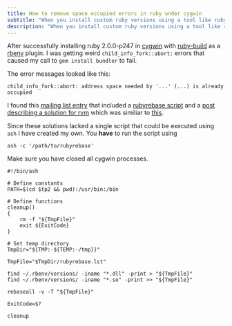 ```yaml
---
title: How to remove space occupied errors in ruby under cygwin
subtitle: "When you install custom ruby versions using a tool like ruby-build you might run into address space occupied problems."
description: "When you install custom ruby versions using a tool like ruby-build you might run into address space occupied problems."
---
```


After successfully installing ruby 2.0.0-p247 in [cygwin](http://cygwin.com/) with [ruby-build](https://github.com/sstephenson/ruby-build) as a [rbenv](https://github.com/sstephenson/rbenv) plugin. I was getting weird `child_info_fork::abort:` errors that caused my call to `gem install bundler` to fail.

The error messages looked like this:

	child_info_fork::abort: address space needed by '...' (...) is already occupied

I found this [mailing list entry](http://www.cygwin.com/ml/cygwin/2012-02/msg00701.html) that included a [rubyrebase script](http://www.cygwin.com/ml/cygwin/2012-02/txt00030.txt) and a [post describing a solution for rvm](http://gsjhywel.swan.ac.uk/?p=12) which was similiar to [this](http://ficial.wordpress.com/2011/07/06/cygwin-and-rails-unable-to-remap-to-same-address-as-parent-died-waiting-for-dll-loading-errno-11/).

Since these solutions lacked a single script that could be executed using `ash` I have created my own. You **have** to run the script using

	ash -c '/path/to/rubyrebase'

Make sure you have closed all cygwin processes.

	#!/bin/ash

    # Define constants
    PATH=$(cd $tp2 && pwd):/usr/bin:/bin
    
    # Define functions
    cleanup()
    {
        rm -f "${TmpFile}"
        exit ${ExitCode}
    }
    
    # Set temp directory
    TmpDir="${TMP:-${TEMP:-/tmp}}"
    
    TmpFile="$TmpDir/rubyrebase.lst"
    
    find ~/.rbenv/versions/ -iname "*.dll" -print > "${TmpFile}"
    find ~/.rbenv/versions/ -iname "*.so" -print >> "${TmpFile}"
    
    rebaseall -v -T "${TmpFile}"
    
    ExitCode=$?
    
    cleanup